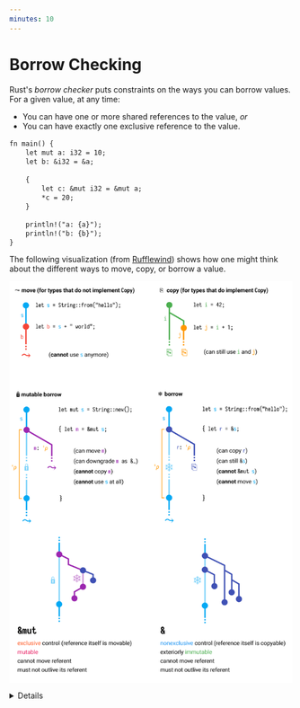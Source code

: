 ```yaml
---
minutes: 10
---
```


# Borrow Checking

Rust's _borrow checker_ puts constraints on the ways you can borrow values. For
a given value, at any time:

- You can have one or more shared references to the value, _or_
- You can have exactly one exclusive reference to the value.

<!-- mdbook-xgettext: skip -->

```rust,editable,compile_fail
fn main() {
    let mut a: i32 = 10;
    let b: &i32 = &a;

    {
        let c: &mut i32 = &mut a;
        *c = 20;
    }

    println!("a: {a}");
    println!("b: {b}");
}
```

The following visualization (from [Rufflewind](https://rufflewind.com/2017-02-15/rust-move-copy-borrow)) 
shows how one might think about the different ways to move, copy, or borrow a value.

<div style="background-color: white">

![Visualization](rust-move-copy-borrow.svg)

</div>

<details>

- Note that the requirement is that conflicting references not _exist_ at the
  same point. It does not matter where the reference is dereferenced.
- The above code does not compile because `a` is borrowed as mutable (through
  `c`) and as immutable (through `b`) at the same time.
- Move the `println!` statement for `b` before the scope that introduces `c` to
  make the code compile.
- After that change, the compiler realizes that `b` is only ever used before the
  new mutable borrow of `a` through `c`, even though the variable is in scope
  until the end of `main`. This is a feature of the borrow checker called 
  "non-lexical lifetimes".
- The exclusive reference constraint is quite strong. Rust uses it to ensure
  that data races do not occur. Rust also _relies_ on this constraint to
  optimize code. For example, a value behind a shared reference can be safely
  cached in a register for the lifetime of that reference.
- Check out the [Flowistry](https://github.com/willcrichton/flowistry/) VS Code
  plugin, which uses the information obtained during borrow checking to highlight
  which parts of a function are influenced by a particular argument.
- The borrow checker is designed to accommodate many common patterns, such as
  taking exclusive references to different fields in a struct at the same time.
  But, there are some situations where it doesn't quite "get it" and this often
  results in "fighting with the borrow checker."

</details>
